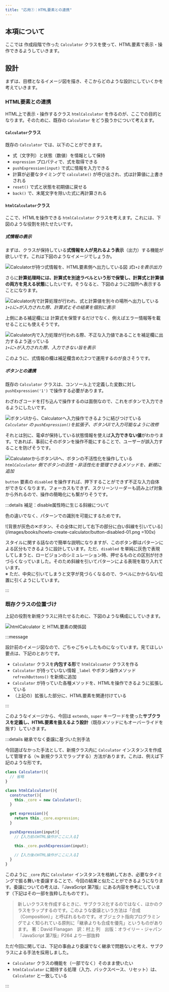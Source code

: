 ```yaml
---
title: "応用①：HTML要素との連携"
---
```


## 本項について

ここでは 作成段階で作った `Calculator` クラスを使って、HTML要素で表示・操作できるようしていきます。

## 設計

まずは、目標となるイメージ図を描き、そこからどのような設計にしていくかを考えていきます。

### HTML要素との連携

HTML上で表示・操作するクラス `htmlCalculator` を作るのが、ここでの目的となります。そのために、既存の `Calculator` をどう扱うかについて考えます。

#### `Calculator`クラス

既存の `Calculator` では、以下のことができます。

- 式（文字列）と状態（数値）を情報として保持
- `expression` プロパティで、式を取得できる
- `pushExpression(input)` で式に情報を入力できる
- 計算が必要なタイミングで `calculate()` が呼び出され、式は計算値に上書きされる
- `reset()` で式と状態を初期値に戻せる
- `back()` で、末尾文字を除いた式に再計算される

#### `htmlCalculator`クラス

ここで、HTMLを操作できる `htmlCalculator` クラスを考えます。これには、下図のような役割を持たせたいです。

##### 式情報の表示

まずは、クラスが保持している**式情報を人が見れるよう表示**（出力）する機能が欲しいです。これは下図のようなイメージでしょうか。

![Calculatorが持つ式情報を、HTML要素側へ出力している図](/images/books/howto-create-calculator/html-calculator-02.png)
*式`1+1`を表示出力*

さらに**計算処理時には、計算式を別途ラベルという形で保管し、計算式と計算値の両方を見える状態**にしたいです。そうなると、下図のように2個所へ表示することになります。

![Calculator内で計算処理が行われ、式と計算値を別々の場所へ出力している](/images/books/howto-create-calculator/html-calculator-03.png)
*`1+1`に`=`が入力された際、計算式とその結果を個別に表示*

上側にある補足欄には 計算式を保管するだけでなく、例えばエラー情報等を載せることにも使えそうです。

![Calculator内で入力処理が行われる際、不正な入力値であることを補足欄に出力するよう送っている](/images/books/howto-create-calculator/html-calculator-04.png)
*`1+`に`+`が入力された際、入力できない旨を表示*

このように、式情報の欄は補足欄含めた2つで運用するのが良さそうです。

##### ボタンとの連携

既存の `Calculator` クラスは、コンソール上で定義した変数に対し `pushExpression('1')` で操作する必要があります。

わざわざコードを打ち込んで操作するのは面倒なので、これをボタンで入力できるようにしたいです。

![ボタンUIから、Calculatorへ入力操作できるように結びつけている](/images/books/howto-create-calculator/html-calculator-05.png)
*`Calculator` の `pushExpression()`を拡張子、ボタンUIで入力可能なように改修*

それとは別に、電卓が保持している状態情報を使えば**入力できない値**がわかります。であれば、事前にそのボタンを操作不能にすることで、ユーザーが誤入力することを防げそうです。

![CalculatorからボタンUIへ、ボタンの不活性化を操作している](/images/books/howto-create-calculator/html-calculator-06.png)
*`htmlCalculator` 側でボタンの活性・非活性化を管理できるメソッドを、新規に追加*

`button` 要素の `disabled` を操作すれば、押下することができず不正な入力自体ができなくなります。フォーカスもできず、スクリーンリーダーも読み上げ対象から外れるので、操作の簡略化にも繋がりそうです。

:::details 補足：disable属性時に生じる斜線について

色の違いでなく、パターンでの識別を可能にするためです。

![背景が灰色の✕ボタン、その全体に対して右下の部分に白い斜線を引いている](/images/books/howto-create-calculator/button-disabled-01.png =100x)

スタイルに関する話なので簡単な説明になりますが、このボタン郡はパターンによる区分もできるように設計しています。ただ、`disabled` を単純に灰色で表現してしまうと、ロービジョンのシミュレーション時、押せるものとの区別が付きづらくなっていました。そのため斜線を引いてパターンによる表現を取り入れています。  
※ ただ、中央に引いてしまうと文字が見づらくなるので、ラベルにかからない位置に引くようにしています。

:::

### 既存クラスの位置づけ

上記の役割を新規クラスに持たせるために、下図のような構成にしていきます。

![htmlCalculator と HTML要素の関係図](/images/books/howto-create-calculator/html-calculator-01.png)

:::message

設計前のイメージ図なので、ごちゃごちゃしたものになっています。見てほしい要点は、下記のとおりです。

- `Calculator` クラスを**内包する形**で `htmlCalcuator` クラスを作る
- `Calculator` が持っていない情報 `_label` やボタン操作メソッド `refreshButtons()` を新規に追加
- `Calculator` が持っていた各種メソッドを、HTMLを操作できるように拡張している
- （上記の）拡張した部分に、HTML要素を関連付けている

:::

このようなイメージから、今回は `extends`, `super` キーワードを使った**サブクラスを定義し、HTML要素を扱えるよう設計**（既存メソッドにもオーバーライドを施す）していきます。

:::details 継承でなく委譲に基づいた別手法

今回選ばなかった手法として、新規クラス内に `Calculator` インスタンスを作成して管理する（≒ 新規クラスでラップする）方法があります。これは、例えば下記のような形です。

```javascript
class Calculator(){
  // 省略
}

class htmlCalculator(){
  constructor(){
    this._core = new Calculator();
  }

  get expression(){
    return this._core.expression;
  }

  pushExpression(input){
    //【入力前のHTML操作がここに入る】

    this._core.pushExpression(input);

    //【入力後のHTML操作がここに入る】
  }
}
```

このように `_core` 内に `Calculator` インスタンスを格納しておき、必要なタイミングで振る舞いを委譲することで、今回の結果と似たことができるようになります。委譲についての考えは、『JavaScript 第7版』にある内容を参考にしています（下記はその一部を抜粋したものです）。

> 新しいクラスを作成するときに、サブクラス化するのではなく、ほかのクラスをラップするのです。このような委譲という方法は「合成（Composition）」と呼ばれるものです。オブジェクト指向プログラミングでよく知られている原則に「継承よりも合成を優先」というものがあります。
> 著：David Flanagan　訳：村上 列　出版：オライリー・ジャパン『JavaScript 第7版』P264 より一部抜粋

ただ今回に関しては、下記の事由より委譲でなく継承で問題ないと考え、サブクラスによる手法を採用しました。

- `Calculator` クラスの機能を（一部でなく）そのまま使いたい
- `htmlCalculator` に期待する処理（入力、バックスペース、リセット）は、`Calculator` と一致している

:::
